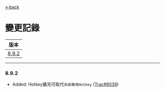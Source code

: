 [←back](/BASETABLE/範本_BASETABLE.md)

變更記錄<!--版本變更記錄(最高階標題)-->
===
| 版本 |
| :---: |
| [8.9.2](#8.9.2) |

***
<!--
1.版本錨點，標題會自動產生錨點 id=標題內容。怕使用中文標題跟符號會有問題，故統一使用<a>添加錨點ID
2.文件使用半型標點符號,符號後面空一格
  trac: ([Trac#0000](http://trac.uneec.com/trac/neco/ticket/0000))
  QA : (QAxxxxxxd)
3.異動的來源問題單使用括號()包起來,若來源為trac請使用超連結
-->

### <a id='8.9.2'></a>8.9.2
* Added: Hotkey擴充可取代`系統專用Hotkey` ([Trac#8039])

<!--超連結引用ps.畫面上看不到-->
[Trac#8039]:http://trac.uneec.com/trac/neco/ticket/8039 "#8039"





